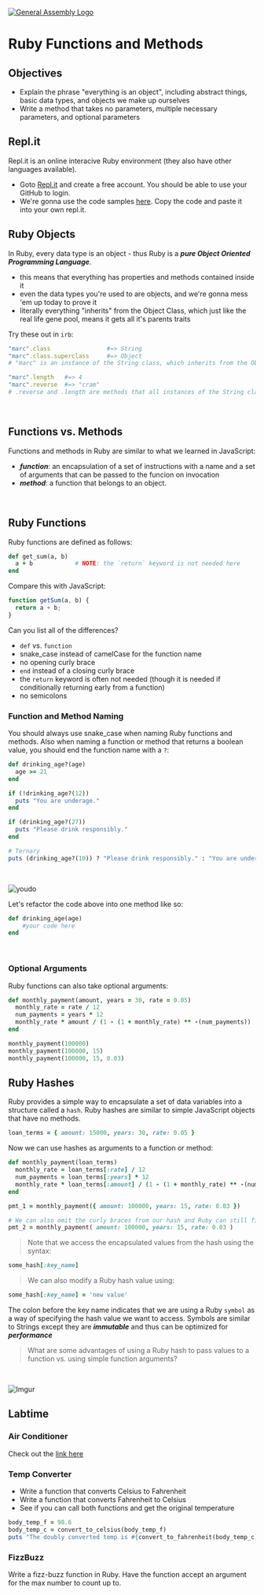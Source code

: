 [![General Assembly Logo](https://camo.githubusercontent.com/1a91b05b8f4d44b5bbfb83abac2b0996d8e26c92/687474703a2f2f692e696d6775722e636f6d2f6b6538555354712e706e67)](https://generalassemb.ly/education/web-development-immersive)
# Ruby Functions and Methods

## Objectives
* Explain the phrase "everything is an object", including abstract things, basic data types, and objects we make up ourselves
* Write a method that takes no parameters, multiple necessary parameters, and optional parameters

## Repl.it

Repl.it is an online interacive Ruby environment (they also have other languages available). 

- Goto [Repl.it](https://repl.it) and create a free account. You should be able to use your GitHub to login.
- We're gonna use the code samples [here](https://repl.it/C9Nt/11). Copy the code and paste it into your own repl.it.

## Ruby Objects

In Ruby, every data type is an object - thus Ruby is a ***pure Object Oriented Programming Language***.

- this means that everything has properties and methods contained inside it
- even the data types you're used to are objects, and we're gonna mess 'em up today to prove it
- literally everything "inherits" from the Object Class, which just like the real life gene pool, means it gets all it's parents traits

Try these out in `irb`:

```ruby
"marc".class 				#=> String
"marc".class.superclass 	#=> Object
# "marc" is an instance of the String class, which inherits from the Object class

"marc".length	#=> 4
"marc".reverse	#=> "cram"
# .reverse and .length are methods that all instances of the String class can use
```
	
<br>

## Functions vs. Methods

Functions and methods in Ruby are similar to what we learned in JavaScript:

* ***function***: an encapsulation of a set of instructions with a name and a set of arguments that can be passed to the funcion on invocation
* ***method***: a function that belongs to an object.

<br>

## Ruby Functions

Ruby functions are defined as follows:

```ruby
def get_sum(a, b)
  a + b            # NOTE: the `return` keyword is not needed here
end
```

Compare this with JavaScript:

```javascript
function getSum(a, b) {
  return a + b;
}
```

Can you list all of the differences?

* `def` vs. `function`
* snake_case instead of camelCase for the function name
* no opening curly brace
* `end` instead of a closing curly brace
* the `return` keyword is often not needed (though it is needed if conditionally returning early from a function)
* no semicolons

### Function and Method Naming

You should always use snake_case when naming Ruby functions and methods. Also when naming a function or method that returns a boolean value, you should end the function name with a `?`:

```ruby
def drinking_age?(age)
  age >= 21
end

if (!drinking_age?(12))
  puts "You are underage."
end

if (drinking_age?(27))
  puts "Please drink responsibly."
end

# Ternary
puts (drinking_age?(10)) ? "Please drink responsibly." : "You are underage."
```


<br>

![youdo](http://i.imgur.com/ylb6WX9.gif)

Let's refactor the code above into one method like so:

```ruby
def drinking_age(age)
	#your code here
end
```

<br>

### Optional Arguments

Ruby functions can also take optional arguments:

```ruby
def monthly_payment(amount, years = 30, rate = 0.05)
  monthly_rate = rate / 12
  num_payments = years * 12
  monthly_rate * amount / (1 - (1 + monthly_rate) ** -(num_payments))
end

monthly_payment(100000)
monthly_payment(100000, 15)
monthly_payment(100000, 15, 0.03)
```


## Ruby Hashes

Ruby provides a simple way to encapsulate a set of data variables into a structure called a `hash`. Ruby hashes are similar to simple JavaScript objects that have no methods.

```ruby
loan_terms = { amount: 15000, years: 30, rate: 0.05 }
```

Now we can use hashes as arguments to a function or method:

```ruby
def monthly_payment(loan_terms)
  monthly_rate = loan_terms[:rate] / 12
  num_payments = loan_terms[:years] * 12
  monthly_rate * loan_terms[:amount] / (1 - (1 + monthly_rate) ** -(num_payments))
end

pmt_1 = monthly_payment({ amount: 100000, years: 15, rate: 0.03 })

# We can also omit the curly braces from our hash and Ruby can still figure it out:
pmt_2 = monthly_payment( amount: 100000, years: 15, rate: 0.03 )
```

> Note that we access the encapsulated values from the hash using the syntax:

```ruby
some_hash[:key_name]
```

> We can also modify a Ruby hash value using:

```ruby
some_hash[:key_name] = 'new value'
```

The colon before the key name indicates that we are using a Ruby `symbol` as a way of specifying the hash value we want to access. Symbols are similar to Strings except they are ***immutable*** and thus can be optimized for ***performance***


> What are some advantages of using a Ruby hash to pass values to a function vs. using simple function arguments?

<br>

![Imgur](http://i.imgur.com/WzTTdIe.jpg)

## Labtime


### Air Conditioner
Check out the [link here](https://github.com/ATL-WDI-Exercises/ruby_air_conditioner)

### Temp Converter
* Write a function that converts Celsius to Fahrenheit
* Write a function that converts Fahrenheit to Celsius
* See if you can call both functions and get the original temperature

```ruby
body_temp_f = 98.6
body_temp_c = convert_to_celsius(body_temp_f)
puts "The doubly converted temp is #{convert_to_fahrenheit(body_temp_c)}"
```

### FizzBuzz

Write a fizz-buzz function in Ruby. Have the function accept an argument for the max number to count up to.

